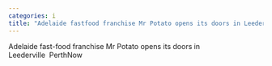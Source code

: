 ```yaml
---
categories: i
title: "Adelaide fastfood franchise Mr Potato opens its doors in Leederville  PerthNow"
---
```

Adelaide fast-food franchise Mr Potato opens its doors in Leederville&nbsp;&nbsp;PerthNow